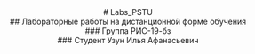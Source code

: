 <center> # Labs_PSTU 
<center> ## Лабораторные работы на дистанционной форме обучения 
<center> ### Группа РИС-19-бз
<center> ### Студент Узун Илья Афанасьевич

